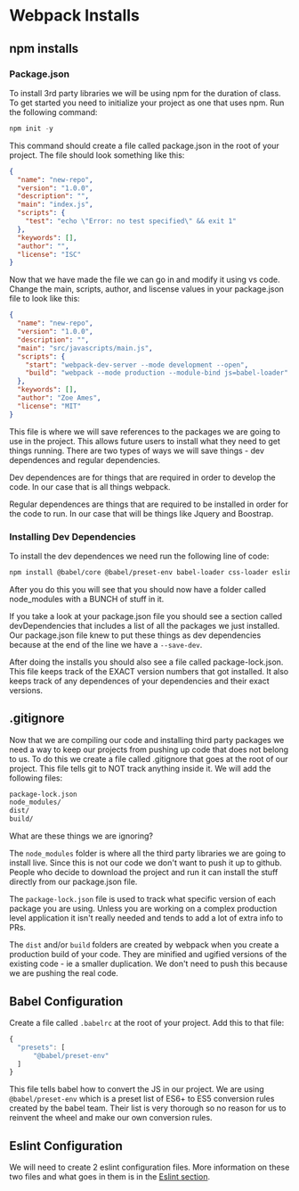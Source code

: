 # Webpack Installs

## npm installs
### Package.json
To install 3rd party libraries we will be using npm for the duration of class.  To get started you need to initialize your project as one that uses npm.  Run the following command:
```js
npm init -y
```

This command should create a file called package.json in the root of your project.  The file should look something like this:
```json
{
  "name": "new-repo",
  "version": "1.0.0",
  "description": "",
  "main": "index.js",
  "scripts": {
    "test": "echo \"Error: no test specified\" && exit 1"
  },
  "keywords": [],
  "author": "",
  "license": "ISC"
}
```

Now that we have made the file we can go in and modify it using vs code.  Change the main, scripts, author, and liscense values in your package.json file to look like this:

```json
{
  "name": "new-repo",
  "version": "1.0.0",
  "description": "",
  "main": "src/javascripts/main.js",
  "scripts": {
    "start": "webpack-dev-server --mode development --open",
    "build": "webpack --mode production --module-bind js=babel-loader"
  },
  "keywords": [],
  "author": "Zoe Ames",
  "license": "MIT"
}
```

This file is where we will save references to the packages we are going to use in the project.  This allows future users to install what they need to get things running.  There are two types of ways we will save things - dev dependences and regular dependencies.

Dev dependences are for things that are required in order to develop the code.  In our case that is all things webpack.

Regular dependences are things that are required to be installed in order for the code to run.  In our case that will be things like Jquery and Boostrap.

### Installing Dev Dependencies
To install the dev dependences we need run the following line of code:
```sh
npm install @babel/core @babel/preset-env babel-loader css-loader eslint eslint-config-airbnb-base eslint-loader eslint-plugin-import file-loader html-loader html-webpack-plugin mini-css-extract-plugin node-sass sass-loader webpack webpack-cli webpack-dev-server --save-dev
```
After you do this you will see that you should now have a folder called node_modules with a BUNCH of stuff in it.

If you take a look at your package.json file you should see a section called devDependencies that includes a list of all the packages we just installed.  Our package.json file knew to put these things as dev dependencies because at the end of the line we have a `--save-dev`.

After doing the installs you should also see a file called package-lock.json.  This file keeps track of the EXACT version numbers that got installed.  It also keeps track of any dependences of your dependencies and their exact versions.

## .gitignore
Now that we are compiling our code and installing third party packages we need a way to keep our projects from pushing up code that does not belong to us.  To do this we create a file called .gitignore that goes at the root of our project.  This file tells git to NOT track anything inside it.  We will add the following files:
```sh
package-lock.json
node_modules/
dist/
build/
```

What are these things we are ignoring?

The `node_modules` folder is where all the third party libraries we are going to install live.  Since this is not our code we don't want to push it up to github.  People who decide to download the project and run it can install the stuff directly from our package.json file.

The `package-lock.json` file is used to track what specific version of each package you are using.  Unless you are working on a complex production level application it isn't really needed and tends to add a lot of extra info to PRs.

The `dist` and/or `build` folders are created by webpack when you create a production build of your code.  They are minified and ugified versions of the existing code - ie a smaller duplication.  We don't need to push this because we are pushing the real code.

## Babel Configuration
Create a file called `.babelrc` at the root of your project.  Add this to that file:
```js
{
  "presets": [
      "@babel/preset-env"
  ]
}
```
This file tells babel how to convert the JS in our project. We are using `@babel/preset-env` which is a preset list of ES6+ to ES5 conversion rules created by the babel team.  Their list is very thorough so no reason for us to reinvent the wheel and make our own conversion rules.

## Eslint Configuration
We will need to create 2 eslint configuration files.  More information on these two files and what goes in them is in the [Eslint section](./webpack-eslint.md).